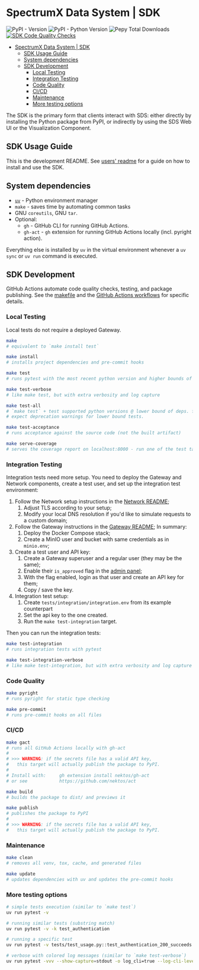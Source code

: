# SpectrumX Data System | SDK

![PyPI - Version](https://img.shields.io/pypi/v/spectrumx)
![PyPI - Python Version](https://img.shields.io/pypi/pyversions/spectrumx)
![Pepy Total Downloads](https://img.shields.io/pepy/dt/spectrumx)
[![SDK Code Quality Checks](https://github.com/spectrumx/sds-code/actions/workflows/sdk-checks.yaml/badge.svg)](https://github.com/spectrumx/sds-code/actions/workflows/sdk-checks.yaml)

+ [SpectrumX Data System | SDK](#spectrumx-data-system--sdk)
    + [SDK Usage Guide](#sdk-usage-guide)
    + [System dependencies](#system-dependencies)
    + [SDK Development](#sdk-development)
        + [Local Testing](#local-testing)
        + [Integration Testing](#integration-testing)
        + [Code Quality](#code-quality)
        + [CI/CD](#cicd)
        + [Maintenance](#maintenance)
        + [More testing options](#more-testing-options)

The SDK is the primary form that clients interact with SDS: either directly by installing the Python package from PyPI, or indirectly by using the SDS Web UI or the Visualization Component.

## SDK Usage Guide

This is the development README. See [users' readme](./docs/README.md) for a guide on how to install and use the SDK.

## System dependencies

+ [`uv`](https://docs.astral.sh/uv/getting-started/installation/) - Python environment manager
+ `make` - saves time by automating common tasks
+ GNU `coreutils`, GNU `tar`.
+ Optional:
    + `gh` - GitHub CLI for running GitHub Actions.
    + `gh-act` - `gh` extension for running GitHub Actions locally (incl. pyright action).

Everything else is installed by `uv` in the virtual environment whenever a `uv sync` or `uv run` command is executed.

## SDK Development

GitHub Actions automate code quality checks, testing, and package publishing. See the [makefile](./makefile) and the [GitHub Actions workflows](../.github/workflows/) for specific details.

### Local Testing

Local tests do not require a deployed Gateway.

```bash
make
# equivalent to `make install test`

make install
# installs project dependencies and pre-commit hooks

make test
# runs pytest with the most recent python version and higher bounds of dependencies

make test-verbose
# like make test, but with extra verbosity and log capture

make test-all
# `make test` + test supported python versions @ lower bound of deps. for compatibility
# expect deprecation warnings for lower bound tests.

make test-acceptance
# runs acceptance against the source code (not the built artifact)

make serve-coverage
# serves the coverage report on localhost:8000 - run one of the test targets first
```

### Integration Testing

Integration tests need more setup. You need to deploy the Gateway and Network components, create a test user, and set up the integration test environment:

1. Follow the Network setup instructions in the [Network README](../network/README.md);
    1. Adjust TLS according to your setup;
    2. Modify your local DNS resolution if you'd like to simulate requests to a custom domain;
2. Follow the Gateway instructions in the [Gateway README](../gateway/README.md); In summary:
    1. Deploy the Docker Compose stack;
    2. Create a MinIO user and bucket with same credentials as in `minio.env`;
3. Create a test user and API key:
    1. Create a Gateway superuser and a regular user (they may be the same);
    2. Enable their `is_approved` flag in the [admin panel](http://localhost:8000/admin);
    3. With the flag enabled, login as that user and create an API key for them;
    4. Copy / save the key.
4. Integration test setup:
    1. Create `tests/integration/integration.env` from its example counterpart
    2. Set the api key to the one created.
    3. Run the `make test-integration` target.

Then you can run the integration tests:

```bash
make test-integration
# runs integration tests with pytest

make test-integration-verbose
# like make test-integration, but with extra verbosity and log capture
```

### Code Quality

```bash
make pyright
# runs pyright for static type checking

make pre-commit
# runs pre-commit hooks on all files
```

### CI/CD

```bash
make gact
# runs all GitHub Actions locally with gh-act
#
# >>> WARNING: if the secrets file has a valid API key,
#   this target will actually publish the package to PyPI.
#
# Install with:     gh extension install nektos/gh-act
# or see            https://github.com/nektos/act

make build
# builds the package to dist/ and previews it

make publish
# publishes the package to PyPI
#
# >>> WARNING: if the secrets file has a valid API key,
#   this target will actually publish the package to PyPI.
```

### Maintenance

```bash
make clean
# removes all venv, tox, cache, and generated files

make update
# updates dependencies with uv and updates the pre-commit hooks
```

### More testing options

```bash
# simple tests execution (similar to `make test`)
uv run pytest -v

# running similar tests (substring match)
uv run pytest -v -k test_authentication

# running a specific test
uv run pytest -v tests/test_usage.py::test_authentication_200_succeeds

# verbose with colored log messages (similar to `make test-verbose`)
uv run pytest -vvv --show-capture=stdout -o log_cli=true --log-cli-level=DEBUG --capture=no
```
